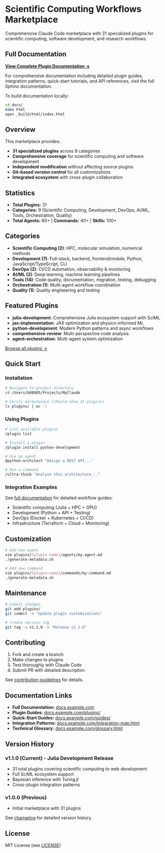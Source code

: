 # Scientific Computing Workflows Marketplace

Comprehensive Claude Code marketplace with 31 specialized plugins for scientific computing, software development, and research workflows.

## Full Documentation

**[View Complete Plugin Documentation →](https://docs.example.com)**

For comprehensive documentation including detailed plugin guides, integration patterns, quick-start tutorials, and API references, visit the full Sphinx documentation.

To build documentation locally:

```bash
cd docs/
make html
open _build/html/index.html
```

## Overview

This marketplace provides:
- **31 specialized plugins** across 9 categories
- **Comprehensive coverage** for scientific computing and software development
- **Independent modification** without affecting source plugins
- **Git-based version control** for all customizations
- **Integrated ecosystem** with cross-plugin collaboration

## Statistics

- **Total Plugins:** 31
- **Categories:** 9 (Scientific Computing, Development, DevOps, AI/ML, Tools, Orchestration, Quality)
- **Total Agents:** 60+ | **Commands:** 40+ | **Skills:** 100+

## Categories

- **Scientific Computing (2)**: HPC, molecular simulation, numerical methods
- **Development (7)**: Full-stack, backend, frontend/mobile, Python, JavaScript/TypeScript, CLI
- **DevOps (2)**: CI/CD automation, observability & monitoring
- **AI/ML (2)**: Deep learning, machine learning pipelines
- **Tools (14)**: Code quality, documentation, migration, testing, debugging
- **Orchestration (1)**: Multi-agent workflow coordination
- **Quality (1)**: Quality engineering and testing

## Featured Plugins

- **julia-development**: Comprehensive Julia ecosystem support with SciML
- **jax-implementation**: JAX optimization and physics-informed ML
- **python-development**: Modern Python patterns and async workflows
- **comprehensive-review**: Multi-perspective code analysis
- **agent-orchestration**: Multi-agent system optimization

[Browse all plugins →](https://docs.example.com/plugins/)

## Quick Start

### Installation

```bash
# Navigate to project directory
cd /Users/b80985/Projects/MyClaude

# Verify marketplace (should show 31 plugins)
ls plugins/ | wc -l
```

### Using Plugins

```bash
# List available plugins
/plugin list

# Install a plugin
/plugin install python-development

# Use an agent
@python-architect "Design a REST API..."

# Run a command
/ultra-think "Analyze this architecture..."
```

### Integration Examples

See [full documentation](https://docs.example.com/guides/) for detailed workflow guides:
- Scientific computing (Julia + HPC + GPU)
- Development (Python + API + Testing)
- DevOps (Docker + Kubernetes + CI/CD)
- Infrastructure (Terraform + Cloud + Monitoring)

## Customization

```bash
# Add new agent
vim plugins/[plugin-name]/agents/my-agent.md
./generate-metadata.sh

# Add new command
vim plugins/[plugin-name]/commands/my-command.md
./generate-metadata.sh
```

## Maintenance

```bash
# Commit changes
git add plugins/
git commit -m "Update plugin customizations"

# Create version tag
git tag -a v1.1.0 -m "Release v1.1.0"
```

## Contributing

1. Fork and create a branch
2. Make changes to plugins
3. Test thoroughly with Claude Code
4. Submit PR with detailed description

See [contribution guidelines](https://docs.example.com/contributing.html) for details.

## Documentation Links

- **Full Documentation:** [docs.example.com](https://docs.example.com)
- **Plugin Guides:** [docs.example.com/plugins/](https://docs.example.com/plugins/)
- **Quick-Start Guides:** [docs.example.com/guides/](https://docs.example.com/guides/)
- **Integration Patterns:** [docs.example.com/integration-map.html](https://docs.example.com/integration-map.html)
- **Technical Glossary:** [docs.example.com/glossary.html](https://docs.example.com/glossary.html)

## Version History

### v1.1.0 (Current) - Julia Development Release
- 31 total plugins covering scientific computing to web development
- Full SciML ecosystem support
- Bayesian inference with Turing.jl
- Cross-plugin integration patterns

### v1.0.0 (Previous)
- Initial marketplace with 31 plugins

See [changelog](https://docs.example.com/changelog.html) for detailed version history.

## License

MIT License (see [LICENSE](LICENSE))
